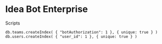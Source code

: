 # Idea Bot Enterprise

Scripts

```
db.teams.createIndex( { "botAuthorization": 1 }, { unique: true } )
db.users.createIndex( { "user_id": 1 }, { unique: true } )

